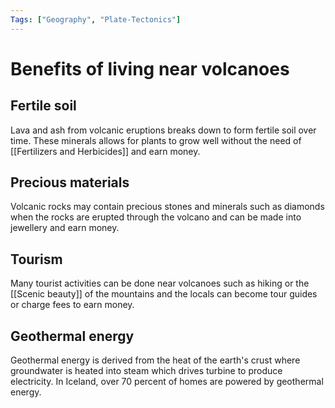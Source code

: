 ```yaml
---
Tags: ["Geography", "Plate-Tectonics"]
---
```


# Benefits of living near volcanoes
## Fertile soil
Lava and ash from volcanic eruptions breaks down to form fertile soil over time. These minerals allows for plants to grow well without the need of [[Fertilizers and Herbicides]] and earn money.
## Precious materials
Volcanic rocks may contain precious stones and minerals such as diamonds when the rocks are erupted through the volcano and can be made into jewellery and earn money.
## Tourism
Many tourist activities can be done near volcanoes such as hiking or the [[Scenic beauty]] of the mountains and the locals can become tour guides or charge fees to earn money.
## Geothermal energy
Geothermal energy is derived from the heat of the earth's crust where groundwater is heated into steam which drives turbine to produce electricity. In Iceland, over 70 percent of homes are powered by geothermal energy.